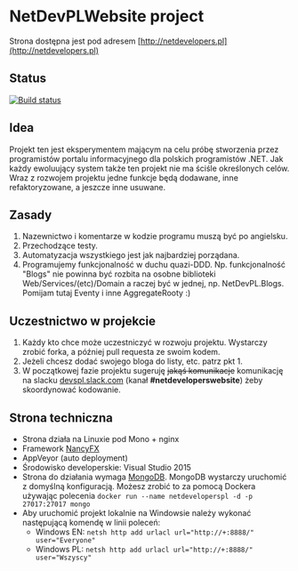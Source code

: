 # NetDevPLWebsite project

Strona dostępna jest pod adresem [http://netdevelopers.pl](http://netdevelopers.pl)

## Status

[![Build status](https://ci.appveyor.com/api/projects/status/eyu2c3t7k0cj1orc?svg=true)](https://ci.appveyor.com/project/pawelklimczyk/netdevplwebsite)


## Idea
Projekt ten jest eksperymentem mającym na celu próbę stworzenia przez programistów portalu informacyjnego dla polskich programistów .NET.
Jak każdy ewoluujący system także ten projekt nie ma ściśle określonych celów. Wraz z rozwojem projektu jedne funkcje będą dodawane, inne refaktoryzowane, a jeszcze inne usuwane.

## Zasady
1. Nazewnictwo i komentarze w kodzie programu muszą być po angielsku.
2. Przechodzące testy.
3. Automatyzacja wszystkiego jest jak najbardziej porządana.
4. Programujemy funkcjonalność w duchu quazi-DDD. Np. funkcjonalność "Blogs" nie powinna być rozbita na osobne biblioteki Web/Services/(etc)/Domain a raczej być w jednej, np. NetDevPL.Blogs. Pomijam tutaj Eventy i inne AggregateRooty :)

## Uczestnictwo w projekcie
1. Każdy kto chce może uczestniczyć w rozwoju projektu. Wystarczy zrobić forka, a później pull requesta ze swoim kodem.
2. Jeżeli chcesz dodać swojego bloga do listy, etc. patrz pkt 1.
3. W początkowej fazie projektu sugeruję ~~jakąś komunikacje~~ komunikację na slacku [devspl.slack.com](http://devspl.slack.com) (kanał **#netdeveloperswebsite**) żeby skoordynować kodowanie.

## Strona techniczna
* Strona działa na Linuxie pod Mono + nginx
* Framework [NancyFX](https://github.com/NancyFx/Nancy/wiki/Documentation)
* AppVeyor (auto deployment)
* Środowisko developerskie: Visual Studio 2015
* Strona do działania wymaga [MongoDB](https://www.mongodb.com/download-center#community). MongoDB wystarczy uruchomić z domyślną konfiguracją. Możesz zrobić to za pomocą Dockera używając polecenia `docker run --name netdeveloperspl -d -p 27017:27017 mongo`
* Aby uruchomić projekt lokalnie na Windowsie należy wykonać następującą komendę w linii poleceń:
    * Windows EN: `netsh http add urlacl url="http://+:8888/" user="Everyone"`
    * Windows PL: `netsh http add urlacl url="http://+:8888/" user="Wszyscy"`


